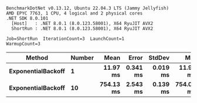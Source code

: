```

BenchmarkDotNet v0.13.12, Ubuntu 22.04.3 LTS (Jammy Jellyfish)
AMD EPYC 7763, 1 CPU, 4 logical and 2 physical cores
.NET SDK 8.0.101
  [Host]   : .NET 8.0.1 (8.0.123.58001), X64 RyuJIT AVX2
  ShortRun : .NET 8.0.1 (8.0.123.58001), X64 RyuJIT AVX2

Job=ShortRun  IterationCount=3  LaunchCount=1  
WarmupCount=3  

```
| Method             | Number | Mean      | Error    | StdDev   | Min       | Max       | Allocated |
|------------------- |------- |----------:|---------:|---------:|----------:|----------:|----------:|
| **ExponentialBackoff** | **1**      |  **11.97 ms** | **0.341 ms** | **0.019 ms** |  **11.96 ms** |  **11.99 ms** |     **520 B** |
| **ExponentialBackoff** | **10**     | **754.13 ms** | **2.543 ms** | **0.139 ms** | **754.04 ms** | **754.29 ms** |    **4120 B** |
